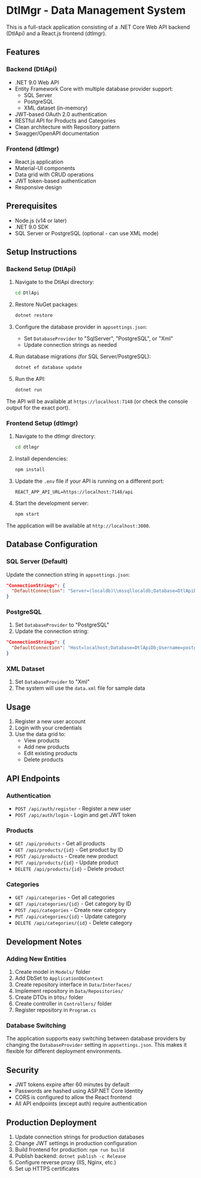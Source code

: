 # DtlMgr - Data Management System

This is a full-stack application consisting of a .NET Core Web API backend (DtlApi) and a React.js frontend (dtlmgr).

## Features

### Backend (DtlApi)
- .NET 9.0 Web API
- Entity Framework Core with multiple database provider support:
  - SQL Server
  - PostgreSQL
  - XML dataset (in-memory)
- JWT-based OAuth 2.0 authentication
- RESTful API for Products and Categories
- Clean architecture with Repository pattern
- Swagger/OpenAPI documentation

### Frontend (dtlmgr)
- React.js application
- Material-UI components
- Data grid with CRUD operations
- JWT token-based authentication
- Responsive design

## Prerequisites

- Node.js (v14 or later)
- .NET 9.0 SDK
- SQL Server or PostgreSQL (optional - can use XML mode)

## Setup Instructions

### Backend Setup (DtlApi)

1. Navigate to the DtlApi directory:
   ```bash
   cd DtlApi
   ```

2. Restore NuGet packages:
   ```bash
   dotnet restore
   ```

3. Configure the database provider in `appsettings.json`:
   - Set `DatabaseProvider` to "SqlServer", "PostgreSQL", or "Xml"
   - Update connection strings as needed

4. Run database migrations (for SQL Server/PostgreSQL):
   ```bash
   dotnet ef database update
   ```

5. Run the API:
   ```bash
   dotnet run
   ```

The API will be available at `https://localhost:7148` (or check the console output for the exact port).

### Frontend Setup (dtlmgr)

1. Navigate to the dtlmgr directory:
   ```bash
   cd dtlmgr
   ```

2. Install dependencies:
   ```bash
   npm install
   ```

3. Update the `.env` file if your API is running on a different port:
   ```
   REACT_APP_API_URL=https://localhost:7148/api
   ```

4. Start the development server:
   ```bash
   npm start
   ```

The application will be available at `http://localhost:3000`.

## Database Configuration

### SQL Server (Default)
Update the connection string in `appsettings.json`:
```json
"ConnectionStrings": {
  "DefaultConnection": "Server=(localdb)\\mssqllocaldb;Database=DtlApiDb;Trusted_Connection=true;MultipleActiveResultSets=true"
}
```

### PostgreSQL
1. Set `DatabaseProvider` to "PostgreSQL"
2. Update the connection string:
```json
"ConnectionStrings": {
  "DefaultConnection": "Host=localhost;Database=DtlApiDb;Username=postgres;Password=yourpassword"
}
```

### XML Dataset
1. Set `DatabaseProvider` to "Xml"
2. The system will use the `data.xml` file for sample data

## Usage

1. Register a new user account
2. Login with your credentials
3. Use the data grid to:
   - View products
   - Add new products
   - Edit existing products
   - Delete products

## API Endpoints

### Authentication
- `POST /api/auth/register` - Register a new user
- `POST /api/auth/login` - Login and get JWT token

### Products
- `GET /api/products` - Get all products
- `GET /api/products/{id}` - Get product by ID
- `POST /api/products` - Create new product
- `PUT /api/products/{id}` - Update product
- `DELETE /api/products/{id}` - Delete product

### Categories
- `GET /api/categories` - Get all categories
- `GET /api/categories/{id}` - Get category by ID
- `POST /api/categories` - Create new category
- `PUT /api/categories/{id}` - Update category
- `DELETE /api/categories/{id}` - Delete category

## Development Notes

### Adding New Entities
1. Create model in `Models/` folder
2. Add DbSet to `ApplicationDbContext`
3. Create repository interface in `Data/Interfaces/`
4. Implement repository in `Data/Repositories/`
5. Create DTOs in `DTOs/` folder
6. Create controller in `Controllers/` folder
7. Register repository in `Program.cs`

### Database Switching
The application supports easy switching between database providers by changing the `DatabaseProvider` setting in `appsettings.json`. This makes it flexible for different deployment environments.

## Security

- JWT tokens expire after 60 minutes by default
- Passwords are hashed using ASP.NET Core Identity
- CORS is configured to allow the React frontend
- All API endpoints (except auth) require authentication

## Production Deployment

1. Update connection strings for production databases
2. Change JWT settings in production configuration
3. Build frontend for production: `npm run build`
4. Publish backend: `dotnet publish -c Release`
5. Configure reverse proxy (IIS, Nginx, etc.)
6. Set up HTTPS certificates
